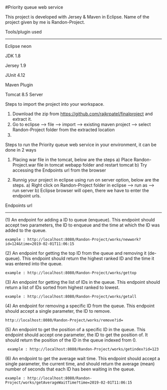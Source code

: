 #Priority queue web service

This project is developed  with Jersey & Maven in Eclipse.
Name of the project given by me is Randon-Project.

Tools/plugin used
_____________________________
Eclipse neon

JDK 1.8

Jersey 1.9

JUnit 4.12

Maven Plugin

Tomcat 8.5 Server


Steps to import the project into your workspace.
1) Download the zip from https://github.com/rajkrpatel/finalproject and extract it.
2) Go to eclipse --> file  --> import --> existing maven project --> select Randon-Project folder from the extracted location
3)

Steps to run the Priority queue web service in your environment, it can be done in 2 ways
1) Placing war file in the tomcat, below are the steps
    a) Place Randon-Project.war file in tomcat webapp folder and restart tomcat 
    b) Try accessing the Endpoints url from the browser

2) Runnig your project in eclipse using run on server option, below are the steps.
    a) Right click on Randon-Project folder in eclipse --> run as --> run server
    b) Eclipse browser will open, there we have to enter the endpoint urls.
    
Endpoints url
________________________________________________________________________

(1) An endpoint for adding a ID to queue (enqueue). This endpoint should accept two parameters, the ID to enqueue and the time at which the ID
    was added to the queue.
    
    example : http://localhost:8080/Randon-Project/works/newwork?id=124&time=2019-02-01T11:06:15
    
(2) An endpoint for getting the top ID from the queue and removing it (de-queue). This endpoint should return the highest ranked ID and the time
    it was entered into the queue.
    
    example : http://localhost:8080/Randon-Project/works/gettop
    
(3) An endpoint for getting the list of IDs in the queue. This endpoint should return a list of IDs sorted from highest ranked to lowest.
    
    example : http://localhost:8080/Randon-Project/works/getall

(4) An endpoint for removing a specific ID from the queue. This endpoint should accept a single parameter, the ID to remove. 
    
    http://localhost:8080/Randon-Project/works/remove?id=

(5) An endpoint to get the position of a specific ID in the queue. This endpoint should accept one parameter, the ID to get the position of. It should return
    the position of the ID in the queue indexed from 0.
    
     example : http://localhost:8080/Randon-Project/works/getindex?id=123
    
(6) An endpoint to get the average wait time. This endpoint should accept a single parameter, the current time, and should return the average (mean)
    number of seconds that each ID has been waiting in the queue.
    
    example : http://localhost:8080/Randon-Project/works/getAverageWaitTime?time=2019-02-01T11:06:15
    
    
